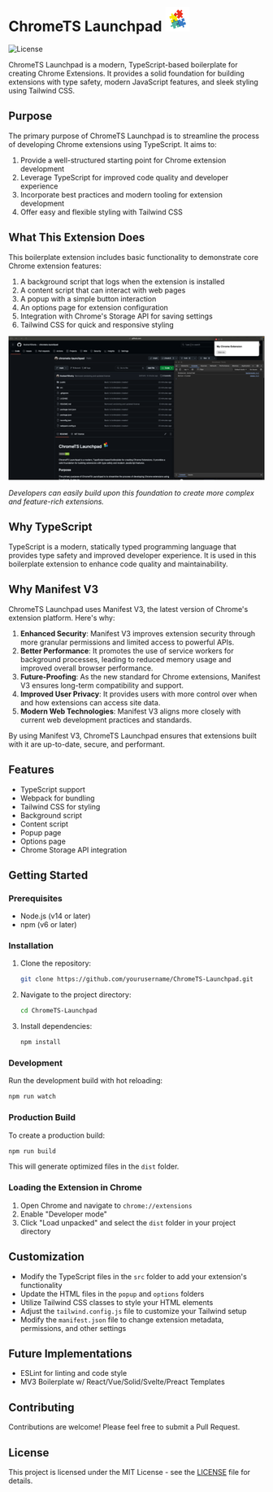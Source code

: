 # ChromeTS Launchpad ![Logo](public/icons/icon48.png)

![License](https://img.shields.io/github/license/roshanpshetty/ChromeTS-Launchpad)


ChromeTS Launchpad is a modern, TypeScript-based boilerplate for creating Chrome Extensions. It provides a solid foundation for building extensions with type safety, modern JavaScript features, and sleek styling using Tailwind CSS.

## Purpose

The primary purpose of ChromeTS Launchpad is to streamline the process of developing Chrome extensions using TypeScript. It aims to:

1. Provide a well-structured starting point for Chrome extension development
2. Leverage TypeScript for improved code quality and developer experience
3. Incorporate best practices and modern tooling for extension development
4. Offer easy and flexible styling with Tailwind CSS

## What This Extension Does

This boilerplate extension includes basic functionality to demonstrate core Chrome extension features:

1. A background script that logs when the extension is installed
2. A content script that can interact with web pages
3. A popup with a simple button interaction
4. An options page for extension configuration
5. Integration with Chrome's Storage API for saving settings
6. Tailwind CSS for quick and responsive styling

![Screeshot](public/demo.png)

*Developers can easily build upon this foundation to create more complex and feature-rich extensions.*

## Why TypeScript

TypeScript is a modern, statically typed programming language that provides type safety and improved developer experience. It is used in this boilerplate extension to enhance code quality and maintainability.

## Why Manifest V3

ChromeTS Launchpad uses Manifest V3, the latest version of Chrome's extension platform. Here's why:

1. **Enhanced Security**: Manifest V3 improves extension security through more granular permissions and limited access to powerful APIs.
2. **Better Performance**: It promotes the use of service workers for background processes, leading to reduced memory usage and improved overall browser performance.
3. **Future-Proofing**: As the new standard for Chrome extensions, Manifest V3 ensures long-term compatibility and support.
4. **Improved User Privacy**: It provides users with more control over when and how extensions can access site data.
5. **Modern Web Technologies**: Manifest V3 aligns more closely with current web development practices and standards.

By using Manifest V3, ChromeTS Launchpad ensures that extensions built with it are up-to-date, secure, and performant.

## Features

- TypeScript support
- Webpack for bundling
- Tailwind CSS for styling
- Background script
- Content script
- Popup page
- Options page
- Chrome Storage API integration

## Getting Started

### Prerequisites

- Node.js (v14 or later)
- npm (v6 or later)

### Installation

1. Clone the repository:
   ```bash
   git clone https://github.com/yourusername/ChromeTS-Launchpad.git
   ```

2. Navigate to the project directory:
   ```bash
   cd ChromeTS-Launchpad
   ```

3. Install dependencies:
   ```bash
   npm install
   ```

### Development

Run the development build with hot reloading:
```bash
npm run watch
```

### Production Build

To create a production build:
```bash
npm run build
```

This will generate optimized files in the `dist` folder.

### Loading the Extension in Chrome

1. Open Chrome and navigate to `chrome://extensions`
2. Enable "Developer mode"
3. Click "Load unpacked" and select the `dist` folder in your project directory

## Customization

- Modify the TypeScript files in the `src` folder to add your extension's functionality
- Update the HTML files in the `popup` and `options` folders
- Utilize Tailwind CSS classes to style your HTML elements
- Adjust the `tailwind.config.js` file to customize your Tailwind setup
- Modify the `manifest.json` file to change extension metadata, permissions, and other settings

## Future Implementations

- ESLint for linting and code style
- MV3 Boilerplate w/ React/Vue/Solid/Svelte/Preact Templates

## Contributing

Contributions are welcome! Please feel free to submit a Pull Request.

## License

This project is licensed under the MIT License - see the [LICENSE](LICENSE) file for details.
